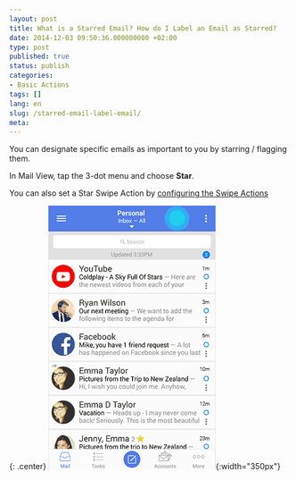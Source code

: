 ```yaml
---
layout: post
title: What is a Starred Email? How do I Label an Email as Starred?
date: 2014-12-03 09:50:36.000000000 +02:00
type: post
published: true
status: publish
categories:
- Basic Actions
tags: []
lang: en
slug: /starred-email-label-email/
meta:
---
```


You can designate specific emails as important to you by starring / flagging them.

In Mail View, tap the 3-dot menu and choose **Star**.

You can also set a Star Swipe Action by [configuring the Swipe Actions](/configure-left-right-swipe-menu/)

{: .center}
![email 3 dots star](/assets/email3dots_star.gif){:width="350px"}
